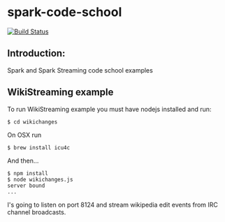 spark-code-school
=================

[![Build Status](https://travis-ci.org/zwiehoo/spark-code-school.svg?branch=master)](https://travis-ci.org/zwiehoo/spark-code-school.svg)

Introduction:
-------------

Spark and Spark Streaming code school examples

WikiStreaming example
---------------------

To run WikiStreaming example you must have nodejs installed and run:

    $ cd wikichanges
    
On OSX run

    $ brew install icu4c
    
And then...
    
    $ npm install
    $ node wikichanges.js
    server bound
    ...

I's going to listen on port 8124 and stream wikipedia edit events from IRC channel broadcasts.



